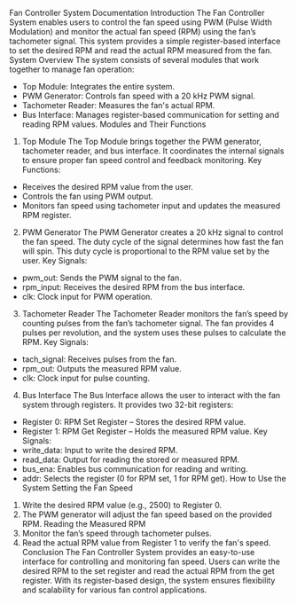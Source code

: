 Fan Controller System Documentation
Introduction
The Fan Controller System enables users to control the fan speed using PWM (Pulse Width Modulation) and monitor the actual fan speed (RPM) using the fan’s tachometer signal. This system provides a simple register-based interface to set the desired RPM and read the actual RPM measured from the fan.
System Overview
The system consists of several modules that work together to manage fan operation:
- Top Module: Integrates the entire system.
- PWM Generator: Controls fan speed with a 20 kHz PWM signal.
- Tachometer Reader: Measures the fan's actual RPM.
- Bus Interface: Manages register-based communication for setting and reading RPM values.
Modules and Their Functions
1. Top Module
The Top Module brings together the PWM generator, tachometer reader, and bus interface. It coordinates the internal signals to ensure proper fan speed control and feedback monitoring.
Key Functions:
- Receives the desired RPM value from the user.
- Controls the fan using PWM output.
- Monitors fan speed using tachometer input and updates the measured RPM register.
2. PWM Generator
The PWM Generator creates a 20 kHz signal to control the fan speed. The duty cycle of the signal determines how fast the fan will spin. This duty cycle is proportional to the RPM value set by the user.
Key Signals:
- pwm_out: Sends the PWM signal to the fan.
- rpm_input: Receives the desired RPM from the bus interface.
- clk: Clock input for PWM operation.
3. Tachometer Reader
The Tachometer Reader monitors the fan’s speed by counting pulses from the fan’s tachometer signal. The fan provides 4 pulses per revolution, and the system uses these pulses to calculate the RPM.
Key Signals:
- tach_signal: Receives pulses from the fan.
- rpm_out: Outputs the measured RPM value.
- clk: Clock input for pulse counting.
4. Bus Interface
The Bus Interface allows the user to interact with the fan system through registers. It provides two 32-bit registers:
- Register 0: RPM Set Register – Stores the desired RPM value.
- Register 1: RPM Get Register – Holds the measured RPM value.
Key Signals:
- write_data: Input to write the desired RPM.
- read_data: Output for reading the stored or measured RPM.
- bus_ena: Enables bus communication for reading and writing.
- addr: Selects the register (0 for RPM set, 1 for RPM get).
How to Use the System
Setting the Fan Speed
1. Write the desired RPM value (e.g., 2500) to Register 0.
2. The PWM generator will adjust the fan speed based on the provided RPM.
Reading the Measured RPM
1. Monitor the fan’s speed through tachometer pulses.
2. Read the actual RPM value from Register 1 to verify the fan's speed.
Conclusion
The Fan Controller System provides an easy-to-use interface for controlling and monitoring fan speed. Users can write the desired RPM to the set register and read the actual RPM from the get register. With its register-based design, the system ensures flexibility and scalability for various fan control applications.
